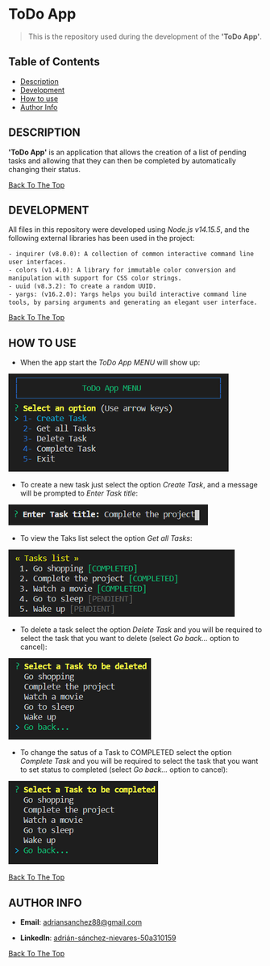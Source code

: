 # ToDo App
>This is the repository used during the development of the **'ToDo App'**.

## Table of Contents
- [Description](#description)
- [Development](#development)
- [How to use](#how-to-use)
- [Author Info](#author-info)

## DESCRIPTION
**'ToDo App'** is an application that allows the creation of a list of pending tasks and allowing that they can then be completed by automatically changing their status.

[Back To The Top](#ToDo-App)

## DEVELOPMENT
All files in this repository were developed using *Node.js v14.15.5*, and the following external libraries has been used in the project:

    - inquirer (v8.0.0): A collection of common interactive command line user interfaces.
    - colors (v1.4.0): A library for immutable color conversion and manipulation with support for CSS color strings.
    - uuid (v8.3.2): To create a random UUID.
    - yargs: (v16.2.0): Yargs helps you build interactive command line tools, by parsing arguments and generating an elegant user interface.

[Back To The Top](#ToDo-App)

## HOW TO USE
- When the app start the *ToDo App MENU* will show up:

![ToDo App Menu](todo-app-menu.png)

- To create a new task just select the option *Create Task*, and a message will be prompted to *Enter Task title*:

![Create Task](create-task.png)

- To view the Taks list select the option *Get all Tasks*:

![Tasks list](tasks-list.png)

- To delete a task select the option *Delete Task* and you will be required to select the task that you want to delete (select *Go back...* option to cancel):

![Delete Task](delete-task.png)

- To change the satus of a Task to COMPLETED select the option *Complete Task* and you will be required to select the task that you want to set status to completed (select *Go back...* option to cancel):

![Complete Task](complete-task.png)

[Back To The Top](#ToDo-App)
## AUTHOR INFO
- **Email**: adriansanchez88@gmail.com

- **LinkedIn**: [adrián-sánchez-nievares-50a310159](https://www.linkedin.com/in/adri%C3%A1n-s%C3%A1nchez-nievares-50a310159/)

[Back To The Top](#ToDo-App)